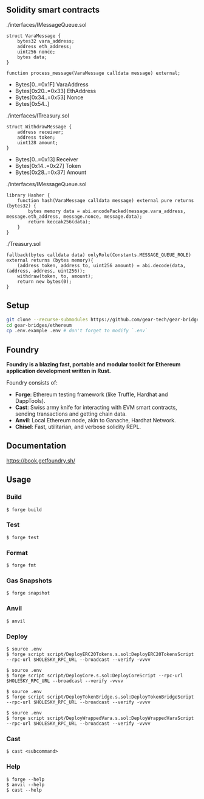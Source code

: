 ## Solidity smart contracts

./interfaces/IMessageQueue.sol

```solidity
struct VaraMessage {
    bytes32 vara_address;
    address eth_address;
    uint256 nonce;
    bytes data;
}

function process_message(VaraMessage calldata message) external;
```

- Bytes[0..=0x1F] VaraAddress
- Bytes[0x20..=0x33] EthAddress
- Bytes[0x34..=0x53] Nonce
- Bytes[0x54..]

./interfaces/ITreasury.sol

```solidity
struct WithdrawMessage {
    address receiver;
    address token;
    uint128 amount;
}
```

- Bytes[0..=0x13] Receiver
- Bytes[0x14..=0x27] Token
- Bytes[0x28..=0x37] Amount

./interfaces/IMessageQueue.sol

```solidity
library Hasher {
    function hash(VaraMessage calldata message) external pure returns (bytes32) {
        bytes memory data = abi.encodePacked(message.vara_address, message.eth_address, message.nonce, message.data);
        return keccak256(data);
    }
}
```

./Treasury.sol

```solidity
fallback(bytes calldata data) onlyRole(Constants.MESSAGE_QUEUE_ROLE) external returns (bytes memory){
    (address token, address to, uint256 amount) = abi.decode(data, (address, address, uint256));
    withdraw(token, to, amount);
    return new bytes(0);
}
```

## Setup

```bash
git clone --recurse-submodules https://github.com/gear-tech/gear-bridges.git
cd gear-bridges/ethereum
cp .env.example .env # don't forget to modify `.env`
```

## Foundry

**Foundry is a blazing fast, portable and modular toolkit for Ethereum application development written in Rust.**

Foundry consists of:

- **Forge**: Ethereum testing framework (like Truffle, Hardhat and DappTools).
- **Cast**: Swiss army knife for interacting with EVM smart contracts, sending transactions and getting chain data.
- **Anvil**: Local Ethereum node, akin to Ganache, Hardhat Network.
- **Chisel**: Fast, utilitarian, and verbose solidity REPL.

## Documentation

https://book.getfoundry.sh/

## Usage

### Build

```shell
$ forge build
```

### Test

```shell
$ forge test
```

### Format

```shell
$ forge fmt
```

### Gas Snapshots

```shell
$ forge snapshot
```

### Anvil

```shell
$ anvil
```

### Deploy

```shell
$ source .env
$ forge script script/DeployERC20Tokens.s.sol:DeployERC20TokensScript --rpc-url $HOLESKY_RPC_URL --broadcast --verify -vvvv

$ source .env
$ forge script script/DeployCore.s.sol:DeployCoreScript --rpc-url $HOLESKY_RPC_URL --broadcast --verify -vvvv

$ source .env
$ forge script script/DeployTokenBridge.s.sol:DeployTokenBridgeScript --rpc-url $HOLESKY_RPC_URL --broadcast --verify -vvvv

$ source .env
$ forge script script/DeployWrappedVara.s.sol:DeployWrappedVaraScript --rpc-url $HOLESKY_RPC_URL --broadcast --verify -vvvv
```

### Cast

```shell
$ cast <subcommand>
```

### Help

```shell
$ forge --help
$ anvil --help
$ cast --help
```
